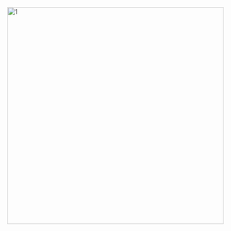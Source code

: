 <img width="502" alt="1" src="https://user-images.githubusercontent.com/92092627/149394178-968689d2-6da6-4c95-b8b7-974cea1a675b.png">
